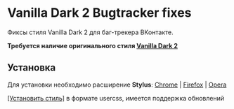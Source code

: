 # Vanilla Dark 2 Bugtracker fixes
Фиксы стиля Vanilla Dark 2 для баг-трекера ВКонтакте.


**Требуется наличие оригинального стиля [Vanilla Dark 2](https://userstyles.org/styles/126419/vanilla-dark-2-vk)**
## Установка
Для установки необходимо расширение **Stylus**: [Chrome](https://chrome.google.com/webstore/detail/clngdbkpkpeebahjckkjfobafhncgmne) | [Firefox](https://addons.mozilla.org/firefox/addon/styl-us/) | [Opera](https://addons.opera.com/extensions/details/stylus/)

[[Установить стиль]](https://github.com/mrhaack/vd2-bt/raw/master/vd2-bt.user.css) в формате usercss, имеется поддержка обновлений
